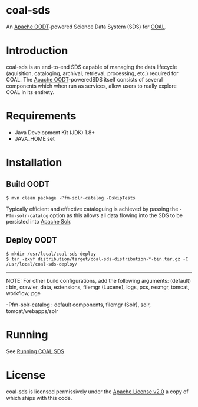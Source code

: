 # coal-sds

An [Apache OODT](http://oodt.apache.org)-powered Science Data System (SDS) for [COAL](https://github.com/capstone-coal).

# Introduction
coal-sds is an end-to-end SDS capable of managing the data lifecycle 
(aquisition, cataloging, archival, retrieval, processing, etc.) required for COAL.
The [Apache OODT](http://oodt.apache.org)-poweredSDS itself consists of 
several components which when run as services, allow users to really explore COAL in its entirety.

# Requirements
* Java Development Kit (JDK) 1.8+
* JAVA_HOME set 

# Installation

## Build OODT
```
$ mvn clean package -Pfm-solr-catalog -DskipTests
```
Typically efficient and effective cataloguing is achieved by passing the ```-Pfm-solr-catalog``` option 
as this allows all data flowing into the SDS to be persisted into [Apache Solr](http://lucene.apache.org/solr).

## Deploy OODT
```  
$ mkdir /usr/local/coal-sds-deploy
$ tar -zxvf distribution/target/coal-sds-distribution-*-bin.tar.gz -C /usr/local/coal-sds-deploy/
```  
  ---
  NOTE: For other build configurations, add the following arguments:
  (default)           : bin, crawler, data, extensions,
                        filemgr (Lucene), logs, pcs, resmgr,
                        tomcat, workflow, pge

  -Pfm-solr-catalog   : default components, filemgr (Solr),
                        solr, tomcat/webapps/solr

# Running
See [Running COAL SDS](https://github.com/capstone-coal/coal-sds/wiki/Running-COAL-SDS)

# License
coal-sds is licensed permissively under the [Apache License v2.0](https://www.apache.org/licenses/LICENSE-2.0) 
a copy of which ships with this code.
